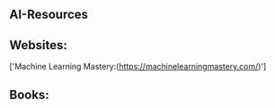 ## AI-Resources


## Websites:
['Machine Learning Mastery:(https://machinelearningmastery.com/)'] 


## Books:




